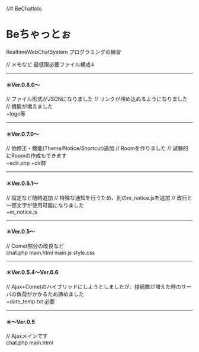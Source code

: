 //# BeChattolo
# Beちゃっとぉ

RealtimeWebChatSystem プログラミングの練習


// メモなど
最低限必要ファイル構成↓

-----
#### ＊Ver.0.8.0～
// ファイル形式がJSONになりました
// リンクが埋め込めるようになりました
// 機能が増えました<br>
+logo等

-----
#### ＊Ver.0.7.0～
// 他修正・機能(Theme/Notice/Shortcut)追加
// Roomを作りました
// 試験的にRoomの作成もできます<br>
+edit.php
+dir群

-----
#### ＊Ver.0.6.1～
// 設定など随時追加
// 特殊な通知を行うため、別のm_notice.jsを追加
// 改行と一部文字が使用可能になりました<br>
+m_notice.js

-----
#### ＊Ver.0.5～
// Comet部分の改良など<br>
chat.php
main.html
main.js
style.css

-----
#### ＊Ver.0.5.4～Ver.0.6
// Ajax+Cometのハイブリッドにしようとしましたが、接続数が増えた時のサーバの負荷がかかるため諦めました<br>
+date_temp.txt 必要

-----
#### ＊～Ver.0.5
// Ajaxメインです<br>
chat.php
main.html
